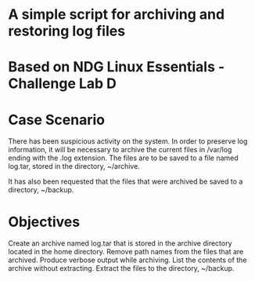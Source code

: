 # A simple script for archiving and restoring log files

# Based on NDG Linux Essentials - Challenge Lab D

# Case Scenario
There has been suspicious activity on the system. In order to preserve log information, it will be necessary to archive the current files in /var/log ending with the .log    extension. The files are to be saved to a file named log.tar, stored in the directory, ~/archive.

It has also been requested that the files that were archived be saved to a directory, ~/backup.

# Objectives
Create an archive named log.tar that is stored in the archive directory located in the home directory.
Remove path names from the files that are archived.
Produce verbose output while archiving.
List the contents of the archive without extracting.
Extract the files to the directory, ~/backup.
